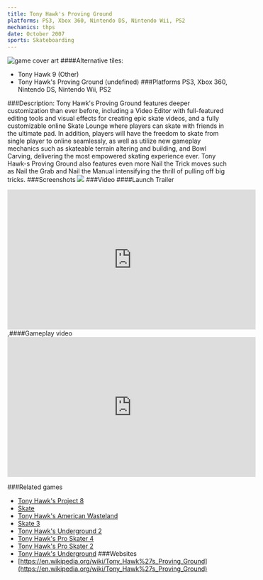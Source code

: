 ```yaml
---
title: Tony Hawk's Proving Ground
platforms: PS3, Xbox 360, Nintendo DS, Nintendo Wii, PS2
mechanics: thps
date: October 2007
sports: Skateboarding
---
```

![game cover art](//images.igdb.com/igdb/image/upload/t_cover_big/b9igl17wr89ejepjquuj.jpg "Logo Title Text 1")
####Alternative tiles:
* Tony Hawk 9 (Other)
* Tony Hawk's Proving Ground (undefined)
###Platforms
PS3, Xbox 360, Nintendo DS, Nintendo Wii, PS2

###Description:
Tony Hawk's Proving Ground features deeper customization than ever before, including a Video Editor with full-featured editing tools and visual effects for creating epic skate videos, and a fully customizable online Skate Lounge where players can skate with friends in the ultimate pad. In addition, players will have the freedom to skate from single player to online seamlessly, as well as utilize new gameplay mechanics such as skateable terrain altering and building, and Bowl Carving, delivering the most empowered skating experience ever. Tony Hawk-s Proving Ground also features even more Nail the Trick moves such as Nail the Grab and Nail the Manual intensifying the thrill of pulling off big tricks.
###Screenshots
<a target="_blank" rel="noopener noreferrer" href="//images.igdb.com/igdb/image/upload/t_cover_big/luyzdy7sxahtefdlblr9.jpg"><img src="//images.igdb.com/igdb/image/upload/t_thumb/luyzdy7sxahtefdlblr9.jpg"/></a>
###Video
####Launch Trailer

<iframe width="560" height="315" src="https://www.youtube.com/embed/fMlr17jxMMk" frameborder="0" allowfullscreen></iframe>
,####Gameplay video

<iframe width="560" height="315" src="https://www.youtube.com/embed/l58zV44Cap0" frameborder="0" allowfullscreen></iframe>

###Related games
* [Tony Hawk's Project 8](/games/tony-hawk-s-project-8-6204/)
* [Skate](/games/skate-2585/)
* [Tony Hawk's American Wasteland](/games/tony-hawk-s-american-wasteland-7219/)
* [Skate 3](/games/skate-3-2587/)
* [Tony Hawk's Underground 2](/games/tony-hawk-s-underground-2-2699/)
* [Tony Hawk's Pro Skater 4](/games/tony-hawk-s-pro-skater-4-915/)
* [Tony Hawk's Pro Skater 2](/games/tony-hawk-s-pro-skater-2-913/)
* [Tony Hawk's Underground](/games/tony-hawk-s-underground-2698/)
###Websites
* [https://en.wikipedia.org/wiki/Tony_Hawk%27s_Proving_Ground](https://en.wikipedia.org/wiki/Tony_Hawk%27s_Proving_Ground)
